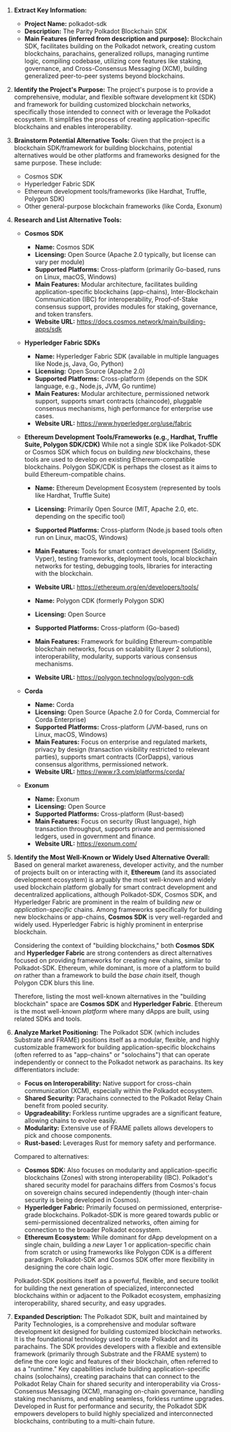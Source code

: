 1.  **Extract Key Information:**
    *   **Project Name:** polkadot-sdk
    *   **Description:** The Parity Polkadot Blockchain SDK
    *   **Main Features (inferred from description and purpose):** Blockchain SDK, facilitates building on the Polkadot network, creating custom blockchains, parachains, generalized rollups, managing runtime logic, compiling codebase, utilizing core features like staking, governance, and Cross-Consensus Messaging (XCM), building generalized peer-to-peer systems beyond blockchains.

2.  **Identify the Project's Purpose:**
    The project's purpose is to provide a comprehensive, modular, and flexible software development kit (SDK) and framework for building customized blockchain networks, specifically those intended to connect with or leverage the Polkadot ecosystem. It simplifies the process of creating application-specific blockchains and enables interoperability.

3.  **Brainstorm Potential Alternative Tools:**
    Given that the project is a blockchain SDK/framework for building blockchains, potential alternatives would be other platforms and frameworks designed for the same purpose. These include:
    *   Cosmos SDK
    *   Hyperledger Fabric SDK
    *   Ethereum development tools/frameworks (like Hardhat, Truffle, Polygon SDK)
    *   Other general-purpose blockchain frameworks (like Corda, Exonum)

4.  **Research and List Alternative Tools:**

    *   **Cosmos SDK**
        *   **Name:** Cosmos SDK
        *   **Licensing:** Open Source (Apache 2.0 typically, but license can vary per module)
        *   **Supported Platforms:** Cross-platform (primarily Go-based, runs on Linux, macOS, Windows)
        *   **Main Features:** Modular architecture, facilitates building application-specific blockchains (app-chains), Inter-Blockchain Communication (IBC) for interoperability, Proof-of-Stake consensus support, provides modules for staking, governance, and token transfers.
        *   **Website URL:** https://docs.cosmos.network/main/building-apps/sdk

    *   **Hyperledger Fabric SDKs**
        *   **Name:** Hyperledger Fabric SDK (available in multiple languages like Node.js, Java, Go, Python)
        *   **Licensing:** Open Source (Apache 2.0)
        *   **Supported Platforms:** Cross-platform (depends on the SDK language, e.g., Node.js, JVM, Go runtime)
        *   **Main Features:** Modular architecture, permissioned network support, supports smart contracts (chaincode), pluggable consensus mechanisms, high performance for enterprise use cases.
        *   **Website URL:** https://www.hyperledger.org/use/fabric

    *   **Ethereum Development Tools/Frameworks (e.g., Hardhat, Truffle Suite, Polygon SDK/CDK)**
        While not a single SDK like Polkadot-SDK or Cosmos SDK which focus on building *new* blockchains, these tools are used to develop *on* existing Ethereum-compatible blockchains. Polygon SDK/CDK is perhaps the closest as it aims to build Ethereum-compatible chains.
        *   **Name:** Ethereum Development Ecosystem (represented by tools like Hardhat, Truffle Suite)
        *   **Licensing:** Primarily Open Source (MIT, Apache 2.0, etc. depending on the specific tool)
        *   **Supported Platforms:** Cross-platform (Node.js based tools often run on Linux, macOS, Windows)
        *   **Main Features:** Tools for smart contract development (Solidity, Vyper), testing frameworks, deployment tools, local blockchain networks for testing, debugging tools, libraries for interacting with the blockchain.
        *   **Website URL:** https://ethereum.org/en/developers/tools/

        *   **Name:** Polygon CDK (formerly Polygon SDK)
        *   **Licensing:** Open Source
        *   **Supported Platforms:** Cross-platform (Go-based)
        *   **Main Features:** Framework for building Ethereum-compatible blockchain networks, focus on scalability (Layer 2 solutions), interoperability, modularity, supports various consensus mechanisms.
        *   **Website URL:** https://polygon.technology/polygon-cdk

    *   **Corda**
        *   **Name:** Corda
        *   **Licensing:** Open Source (Apache 2.0 for Corda, Commercial for Corda Enterprise)
        *   **Supported Platforms:** Cross-platform (JVM-based, runs on Linux, macOS, Windows)
        *   **Main Features:** Focus on enterprise and regulated markets, privacy by design (transaction visibility restricted to relevant parties), supports smart contracts (CorDapps), various consensus algorithms, permissioned network.
        *   **Website URL:** https://www.r3.com/platforms/corda/

    *   **Exonum**
        *   **Name:** Exonum
        *   **Licensing:** Open Source
        *   **Supported Platforms:** Cross-platform (Rust-based)
        *   **Main Features:** Focus on security (Rust language), high transaction throughput, supports private and permissioned ledgers, used in government and finance.
        *   **Website URL:** https://exonum.com/

5.  **Identify the Most Well-Known or Widely Used Alternative Overall:**
    Based on general market awareness, developer activity, and the number of projects built on or interacting with it, **Ethereum** (and its associated development ecosystem) is arguably the most well-known and widely used blockchain platform globally for smart contract development and decentralized applications, although Polkadot-SDK, Cosmos SDK, and Hyperledger Fabric are prominent in the realm of building *new* or *application-specific* chains. Among frameworks specifically for building new blockchains or app-chains, **Cosmos SDK** is very well-regarded and widely used. Hyperledger Fabric is highly prominent in enterprise blockchain.

    Considering the context of "building blockchains," both **Cosmos SDK** and **Hyperledger Fabric** are strong contenders as direct alternatives focused on providing frameworks for creating new chains, similar to Polkadot-SDK. Ethereum, while dominant, is more of a platform to build *on* rather than a framework to build the *base chain* itself, though Polygon CDK blurs this line.

    Therefore, listing the most well-known alternatives in the "building blockchain" space are **Cosmos SDK** and **Hyperledger Fabric**. Ethereum is the most well-known *platform* where many dApps are built, using related SDKs and tools.

6.  **Analyze Market Positioning:**
    The Polkadot SDK (which includes Substrate and FRAME) positions itself as a modular, flexible, and highly customizable framework for building application-specific blockchains (often referred to as "app-chains" or "solochains") that can operate independently or connect to the Polkadot network as parachains. Its key differentiators include:
    *   **Focus on Interoperability:** Native support for cross-chain communication (XCM), especially within the Polkadot ecosystem.
    *   **Shared Security:** Parachains connected to the Polkadot Relay Chain benefit from pooled security.
    *   **Upgradeability:** Forkless runtime upgrades are a significant feature, allowing chains to evolve easily.
    *   **Modularity:** Extensive use of FRAME pallets allows developers to pick and choose components.
    *   **Rust-based:** Leverages Rust for memory safety and performance.

    Compared to alternatives:
    *   **Cosmos SDK:** Also focuses on modularity and application-specific blockchains (Zones) with strong interoperability (IBC). Polkadot's shared security model for parachains differs from Cosmos's focus on sovereign chains secured independently (though inter-chain security is being developed in Cosmos).
    *   **Hyperledger Fabric:** Primarily focused on permissioned, enterprise-grade blockchains. Polkadot-SDK is more geared towards public or semi-permissioned decentralized networks, often aiming for connection to the broader Polkadot ecosystem.
    *   **Ethereum Ecosystem:** While dominant for dApp development on a single chain, building a *new* Layer 1 or application-specific chain from scratch or using frameworks like Polygon CDK is a different paradigm. Polkadot-SDK and Cosmos SDK offer more flexibility in designing the core chain logic.

    Polkadot-SDK positions itself as a powerful, flexible, and secure toolkit for building the next generation of specialized, interconnected blockchains within or adjacent to the Polkadot ecosystem, emphasizing interoperability, shared security, and easy upgrades.

7.  **Expanded Description:**
    The Polkadot SDK, built and maintained by Parity Technologies, is a comprehensive and modular software development kit designed for building customized blockchain networks. It is the foundational technology used to create Polkadot and its parachains. The SDK provides developers with a flexible and extensible framework (primarily through Substrate and the FRAME system) to define the core logic and features of their blockchain, often referred to as a "runtime." Key capabilities include building application-specific chains (solochains), creating parachains that can connect to the Polkadot Relay Chain for shared security and interoperability via Cross-Consensus Messaging (XCM), managing on-chain governance, handling staking mechanisms, and enabling seamless, forkless runtime upgrades. Developed in Rust for performance and security, the Polkadot SDK empowers developers to build highly specialized and interconnected blockchains, contributing to a multi-chain future.